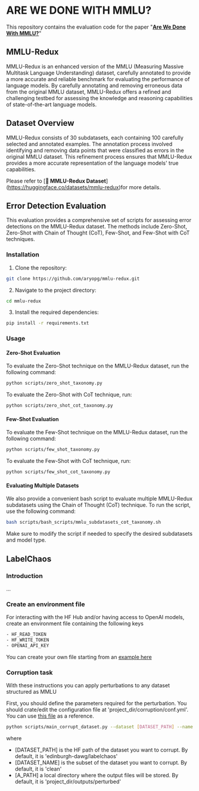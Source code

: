 # ARE WE DONE WITH MMLU?
This repository contains the evaluation code for the paper "[**Are We Done With MMLU?**](https://arxiv.org/pdf/2406.04127)"

## MMLU-Redux
MMLU-Redux is an enhanced version of the MMLU (Measuring Massive Multitask Language Understanding) dataset, carefully annotated to provide a more accurate and reliable benchmark for evaluating the performance of language models. By carefully annotating and removing erroneous data from the original MMLU dataset, MMLU-Redux offers a refined and challenging testbed for assessing the knowledge and reasoning capabilities of state-of-the-art language models.

## Dataset Overview
MMLU-Redux consists of 30 subdatasets, each containing 100 carefully selected and annotated examples. The annotation process involved identifying and removing data points that were classified as errors in the original MMLU dataset. This refinement process ensures that MMLU-Redux provides a more accurate representation of the language models' true capabilities.

Please refer to [**🤗 MMLU-Redux Dataset**] (https://huggingface.co/datasets/mmlu-redux)for more details.

## Error Detection Evaluation

This evaluation provides a comprehensive set of scripts for assessing error detections on the MMLU-Redux dataset. The methods include Zero-Shot, Zero-Shot with Chain of Thought (CoT), Few-Shot, and Few-Shot with CoT techniques.

### Installation
1. Clone the repository:
```bash
git clone https://github.com/aryopg/mmlu-redux.git
```

2. Navigate to the project directory:
```bash
cd mmlu-redux
```

3. Install the required dependencies:
```bash
pip install -r requirements.txt
```

### Usage

#### Zero-Shot Evaluation
To evaluate the Zero-Shot technique on the MMLU-Redux dataset, run the following command:

```bash
python scripts/zero_shot_taxonomy.py
```

To evaluate the Zero-Shot with CoT technique, run:

```bash
python scripts/zero_shot_cot_taxonomy.py
```

#### Few-Shot Evaluation
To evaluate the Few-Shot technique on the MMLU-Redux dataset, run the following command:

```bash
python scripts/few_shot_taxonomy.py
```

To evaluate the Few-Shot with CoT technique, run:

```bash
python scripts/few_shot_cot_taxonomy.py
```

#### Evaluating Multiple Datasets
We also provide a convenient bash script to evaluate multiple MMLU-Redux subdatasets using the Chain of Thought (CoT) technique. To run the script, use the following command:

```bash
bash scripts/bash_scripts/mmlu_subdatasets_cot_taxonomy.sh
```

Make sure to modify the script if needed to specify the desired subdatasets and model type.


## LabelChaos

### Introduction

...

### Create an environment file
For interacting with the HF Hub and/or having access to OpenAI models, create an environment file containing the following keys
```bash
- HF_READ_TOKEN
- HF_WRITE_TOKEN
- OPENAI_API_KEY
```
You can create your own file starting from an [example here](.env_example)

### Corruption task

With these instructions you can apply perturbations to any dataset structured as MMLU

First, you should define the parameters required for the perturbation.
You should crate/edit the configuration file at 'project_dir/corruption/conf.yml'.
You can use [this file](conf/corruption/conf_example.yml) as a reference.

```bash
python scripts/main_corrupt_dataset.py --dataset [DATASET_PATH] --name [DATASET_NAME] --output_dir [A_PATH]
```

where
- [DATASET_PATH] is the HF path of the dataset you want to corrupt. By default, it is 'edinburgh-dawg/labelchaos'
- [DATASET_NAME] is the subset of the dataset you want to corrupt. By default, it is 'clean'
- [A_PATH] a local directory where the output files will be stored. By default, it is 'project_dir/outputs/perturbed'
